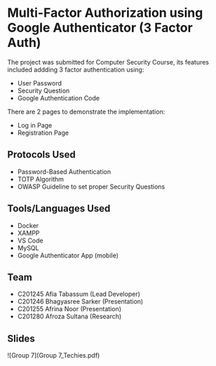 
# Multi-Factor Authorization using Google Authenticator (3 Factor Auth)

The project was submitted for Computer Security Course, its features included addding 3 factor authentication using:
 - User Password
 - Security Question
 - Google Authentication Code

There are 2 pages to demonstrate the implementation:
 - Log in Page
 - Registration Page

## Protocols Used
 - Password-Based Authentication
 - TOTP Algorithm
 - OWASP Guideline to set proper Security Questions

## Tools/Languages Used
- Docker
- XAMPP
- VS Code
- MySQL
- Google Authenticator App (mobile)

## Team
- C201245 Afia Tabassum (Lead Developer)
- C201246 Bhagyasree Sarker (Presentation)
- C201255 Afrina Noor (Presentation)
- C201280 Afroza Sultana (Research)

## Slides
![Group 7](Group 7_Techies.pdf)

